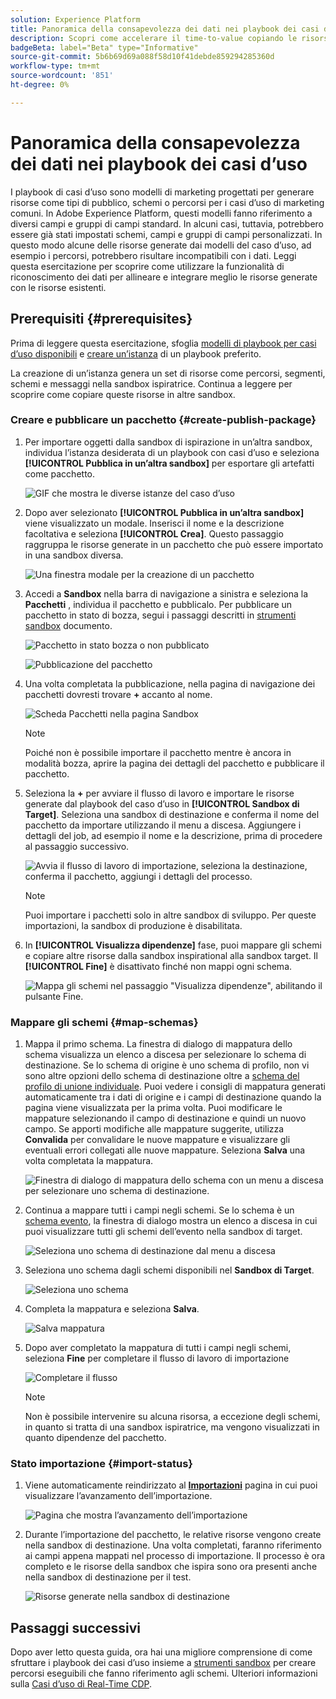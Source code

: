 ```yaml
---
solution: Experience Platform
title: Panoramica della consapevolezza dei dati nei playbook dei casi d’uso
description: Scopri come accelerare il time-to-value copiando le risorse generate nella sandbox end inspirational in altre sandbox.
badgeBeta: label="Beta" type="Informative"
source-git-commit: 5b6b69d69a088f58d10f41debde859294285360d
workflow-type: tm+mt
source-wordcount: '851'
ht-degree: 0%

---
```



# Panoramica della consapevolezza dei dati nei playbook dei casi d’uso

I playbook di casi d’uso sono modelli di marketing progettati per generare risorse come tipi di pubblico, schemi o percorsi per i casi d’uso di marketing comuni. In Adobe Experience Platform, questi modelli fanno riferimento a diversi campi e gruppi di campi standard. In alcuni casi, tuttavia, potrebbero essere già stati impostati schemi, campi e gruppi di campi personalizzati. In questo modo alcune delle risorse generate dai modelli del caso d’uso, ad esempio i percorsi, potrebbero risultare incompatibili con i dati. Leggi questa esercitazione per scoprire come utilizzare la funzionalità di riconoscimento dei dati per allineare e integrare meglio le risorse generate con le risorse esistenti.

## Prerequisiti {#prerequisites}

Prima di leggere questa esercitazione, sfoglia [modelli di playbook per casi d’uso disponibili](/help/use-case-playbooks/playbooks/discover.md#search-and-filter) e [creare un’istanza](/help/use-case-playbooks/playbooks/create-share-reuse.md) di un playbook preferito.

La creazione di un’istanza genera un set di risorse come percorsi, segmenti, schemi e messaggi nella sandbox ispiratrice. Continua a leggere per scoprire come copiare queste risorse in altre sandbox.

### Creare e pubblicare un pacchetto {#create-publish-package}

1. Per importare oggetti dalla sandbox di ispirazione in un’altra sandbox, individua l’istanza desiderata di un playbook con casi d’uso e seleziona **[!UICONTROL Pubblica in un’altra sandbox]** per esportare gli artefatti come pacchetto.

   ![GIF che mostra le diverse istanze del caso d’uso](/help/use-case-playbooks/assets/playbooks/data-awareness/browse-to-existing-instances-of-playbook.gif)

2. Dopo aver selezionato **[!UICONTROL Pubblica in un’altra sandbox]** viene visualizzato un modale. Inserisci il nome e la descrizione facoltativa e seleziona **[!UICONTROL Crea]**. Questo passaggio raggruppa le risorse generate in un pacchetto che può essere importato in una sandbox diversa.

   ![Una finestra modale per la creazione di un pacchetto](/help/use-case-playbooks/assets/playbooks/data-awareness/create-package-modal.png)

3. Accedi a **Sandbox** nella barra di navigazione a sinistra e seleziona la **Pacchetti** , individua il pacchetto e pubblicalo. Per pubblicare un pacchetto in stato di bozza, segui i passaggi descritti in [strumenti sandbox](/help/sandboxes/ui/sandbox-tooling.md#add-an-object-to-an-existing-package-and-publish) documento.

   ![Pacchetto in stato bozza o non pubblicato](/help/use-case-playbooks/assets/playbooks/data-awareness/draft-mode.png)

   ![Pubblicazione del pacchetto](/help/use-case-playbooks/assets/playbooks/data-awareness/publish-draft.png)

4. Una volta completata la pubblicazione, nella pagina di navigazione dei pacchetti dovresti trovare **+** accanto al nome.

   ![Scheda Pacchetti nella pagina Sandbox](/help/use-case-playbooks/assets/playbooks/data-awareness/packages.png)

   >[!NOTE]
   >
   > Poiché non è possibile importare il pacchetto mentre è ancora in modalità bozza, aprire la pagina dei dettagli del pacchetto e pubblicare il pacchetto.

5. Seleziona la **+** per avviare il flusso di lavoro e importare le risorse generate dal playbook del caso d’uso in **[!UICONTROL Sandbox di Target]**. Seleziona una sandbox di destinazione e conferma il nome del pacchetto da importare utilizzando il menu a discesa. Aggiungere i dettagli del job, ad esempio il nome e la descrizione, prima di procedere al passaggio successivo.

   ![Avvia il flusso di lavoro di importazione, seleziona la destinazione, conferma il pacchetto, aggiungi i dettagli del processo.](/help/use-case-playbooks/assets/playbooks/data-awareness/import-package-import-settings.png)

   >[!NOTE]
   >
   > Puoi importare i pacchetti solo in altre sandbox di sviluppo. Per queste importazioni, la sandbox di produzione è disabilitata.

6. In **[!UICONTROL Visualizza dipendenze]** fase, puoi mappare gli schemi e copiare altre risorse dalla sandbox inspirational alla sandbox target. Il **[!UICONTROL Fine]** è disattivato finché non mappi ogni schema.

   ![Mappa gli schemi nel passaggio &quot;Visualizza dipendenze&quot;, abilitando il pulsante Fine.](/help/use-case-playbooks/assets/playbooks/data-awareness/import-package-view-dependencies.png)

### Mappare gli schemi {#map-schemas}

1. Mappa il primo schema. La finestra di dialogo di mappatura dello schema visualizza un elenco a discesa per selezionare lo schema di destinazione. Se lo schema di origine è uno schema di profilo, non vi sono altre opzioni dello schema di destinazione oltre a [schema del profilo di unione individuale](/help/xdm/classes/individual-profile.md). Puoi vedere i consigli di mappatura generati automaticamente tra i dati di origine e i campi di destinazione quando la pagina viene visualizzata per la prima volta. Puoi modificare le mappature selezionando il campo di destinazione e quindi un nuovo campo. Se apporti modifiche alle mappature suggerite, utilizza **Convalida** per convalidare le nuove mappature e visualizzare gli eventuali errori collegati alle nuove mappature. Seleziona **Salva** una volta completata la mappatura.

   ![Finestra di dialogo di mappatura dello schema con un menu a discesa per selezionare uno schema di destinazione.](/help/use-case-playbooks/assets/playbooks/data-awareness/map-to-existing-fields.png)

2. Continua a mappare tutti i campi negli schemi. Se lo schema è un [schema evento](/help/xdm/classes/experienceevent.md), la finestra di dialogo mostra un elenco a discesa in cui puoi visualizzare tutti gli schemi dell’evento nella sandbox di target.

   ![Seleziona uno schema di destinazione dal menu a discesa](/help/use-case-playbooks/assets/playbooks/data-awareness/map-to-event-schema.png)

3. Seleziona uno schema dagli schemi disponibili nel **Sandbox di Target**.

   ![Seleziona uno schema](/help/use-case-playbooks/assets/playbooks/data-awareness/map-to-available-schemas.png)

4. Completa la mappatura e seleziona **Salva**.

   ![Salva mappatura](/help/use-case-playbooks/assets/playbooks/data-awareness/map-to-existing-modal.png)

5. Dopo aver completato la mappatura di tutti i campi negli schemi, seleziona **Fine** per completare il flusso di lavoro di importazione

   ![Completare il flusso](/help/use-case-playbooks/assets/playbooks/data-awareness/complete-flow.png)

   >[!NOTE]
   >
   > Non è possibile intervenire su alcuna risorsa, a eccezione degli schemi, in quanto si tratta di una sandbox ispiratrice, ma vengono visualizzati in quanto dipendenze del pacchetto.

### Stato importazione {#import-status}

1. Viene automaticamente reindirizzato al [**Importazioni**](/help/sandboxes/ui/sandbox-tooling.md#view-import-details) pagina in cui puoi visualizzare l’avanzamento dell’importazione.

   ![Pagina che mostra l’avanzamento dell’importazione](/help/use-case-playbooks/assets/playbooks/data-awareness/import-progress.png)

2. Durante l’importazione del pacchetto, le relative risorse vengono create nella sandbox di destinazione. Una volta completati, faranno riferimento ai campi appena mappati nel processo di importazione. Il processo è ora completo e le risorse della sandbox che ispira sono ora presenti anche nella sandbox di destinazione per il test.

   ![Risorse generate nella sandbox di destinazione](/help/use-case-playbooks/assets/playbooks/data-awareness/packages.png)

## Passaggi successivi

Dopo aver letto questa guida, ora hai una migliore comprensione di come sfruttare i playbook dei casi d’uso insieme a [strumenti sandbox](/help/sandboxes/ui/sandbox-tooling.md#monitor-import-jobs-and-view-import-objects-details) per creare percorsi eseguibili che fanno riferimento agli schemi. Ulteriori informazioni sulla [Casi d’uso di Real-Time CDP](/help/rtcdp/use-case-guides/intelligent-re-engagement/intelligent-re-engagement.md).